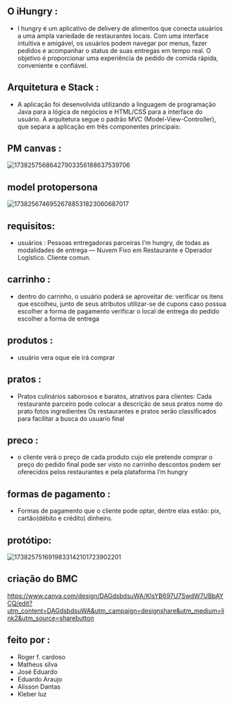 

## O iHungry :
- I hungry é um aplicativo de delivery de alimentos que conecta usuários a uma ampla variedade de restaurantes locais. Com uma interface intuitiva e amigável, os usuários podem navegar por menus, fazer pedidos e acompanhar o status de suas entregas em tempo real. O objetivo é proporcionar uma experiência de pedido de comida rápida, conveniente e confiável.

## Arquitetura e Stack :

- A aplicação foi desenvolvida utilizando a linguagem de programação Java para a lógica de negócios e HTML/CSS para a interface do usuário. A arquitetura segue o padrão MVC (Model-View-Controller), que separa a aplicação em três componentes principais:

## PM canvas :
![17382575686427903356188637539706](https://github.com/user-attachments/assets/1a6380eb-ed03-4dec-a396-98f9698c1bec)

## model protopersona 
![17382567469526788531823060687017](https://github.com/user-attachments/assets/3d68b23a-da57-40ff-abcf-94fa77a95e26)


## requisitos:

- usuários : Pessoas entregadoras parceiras I’m hungry, de todas as modalidades de entrega — Nuvem Fixo em Restaurante e Operador Logístico. Cliente comun.

## carrinho :

- dentro do carrinho, o usuário poderá se aproveitar de: verificar os itens que escolheu, junto de seus atributos utilizar-se de cupons caso possua escolher a forma de pagamento verificar o local de entrega do pedido escolher a forma de entrega


## produtos : 

- usuário vera oque ele irá comprar 

## pratos : 

- Pratos culinários saborosos e baratos, atrativos para clientes: Cada restaurante parceiro pode colocar a descrição de seus pratos nome do prato fotos ingredientes Os restaurantes e pratos serão classificados para facilitar a busca do usuario final

## preco :

- o cliente verá o preço de cada produto cujo ele pretende comprar o preço do pedido final pode ser visto no carrinho descontos podem ser oferecidos pelos restaurantes e pela plataforma I’m hungry

## formas de pagamento : 

- Formas de pagamento que o cliente pode optar, dentre elas estão: pix, cartão(débito e crédito) dinheiro.

## protótipo: 
![1738257516919833142101723902201](https://github.com/user-attachments/assets/127a7e67-92de-4ea0-b233-9f6fe9f1f1d7)


## criação do BMC

https://www.canva.com/design/DAGdsbdsuWA/KIsYB697U7SwdW7UBbAYCQ/edit?utm_content=DAGdsbdsuWA&utm_campaign=designshare&utm_medium=link2&utm_source=sharebutton

## feito por :

- Roger f. cardoso
- Matheus silva
- José Eduardo
- Eduardo Araujo
- Alisson Dantas
- Kleber luz

